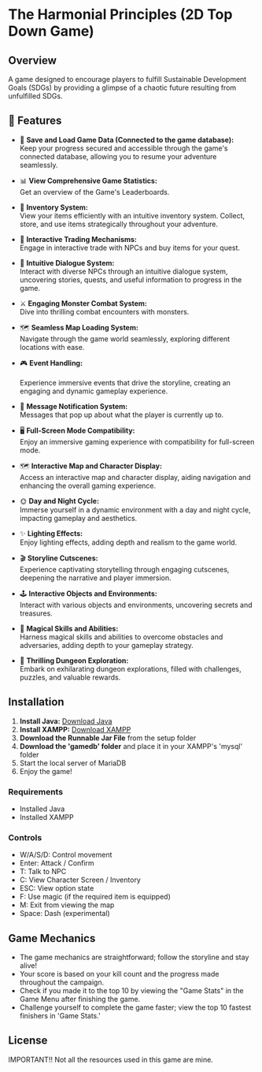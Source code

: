 # The Harmonial Principles (2D Top Down Game)

## Overview
A game designed to encourage players to fulfill Sustainable Development Goals (SDGs) by providing a glimpse of a chaotic future resulting from unfulfilled SDGs.

## 🎯 Features

- 📁 **Save and Load Game Data (Connected to the game database):** <br>
Keep your progress secured and accessible through the game's connected database, allowing you to resume your adventure seamlessly.

- 📊 **View Comprehensive Game Statistics:** <br>
Get an overview of the Game's Leaderboards.

- 🎒 **Inventory System:** <br> 
View your items efficiently with an intuitive inventory system. Collect, store, and use items strategically throughout your adventure.

- 💱 **Interactive Trading Mechanisms:** <br> 
Engage in interactive trade with NPCs and buy items for your quest.

- 💬 **Intuitive Dialogue System:** <br> 
Interact with diverse NPCs through an intuitive dialogue system, uncovering stories, quests, and useful information to progress in the game.

- ⚔️ **Engaging Monster Combat System:** <br> Dive into thrilling combat encounters with monsters.

- 🗺️ **Seamless Map Loading System:** <br>  Navigate through the game world seamlessly, exploring different locations with ease.

- 🎮 **Event Handling:** <br> <br> Experience immersive events that drive the storyline, creating an engaging and dynamic gameplay experience.

- 🔔 **Message Notification System:** <br>  Messages that pop up about what the player is currently up to.

- 🖥️ **Full-Screen Mode Compatibility:** <br>  Enjoy an immersive gaming experience with compatibility for full-screen mode.

- 🗺️ **Interactive Map and Character Display:** <br> Access an interactive map and character display, aiding navigation and enhancing the overall gaming experience.

- 🌞 **Day and Night Cycle:** <br> Immerse yourself in a dynamic environment with a day and night cycle, impacting gameplay and aesthetics.

- ✨ **Lighting Effects:** <br> Enjoy lighting effects, adding depth and realism to the game world.

- 🎬 **Storyline Cutscenes:** <br> Experience captivating storytelling through engaging cutscenes, deepening the narrative and player immersion.

- 🕹️ **Interactive Objects and Environments:** <br> Interact with various objects and environments, uncovering secrets and treasures.

- 🧙 **Magical Skills and Abilities:** <br> Harness magical skills and abilities to overcome obstacles and adversaries, adding depth to your gameplay strategy.

- 🏰 **Thrilling Dungeon Exploration:** <br> Embark on exhilarating dungeon explorations, filled with challenges, puzzles, and valuable rewards.



## Installation
1. **Install Java:** [Download Java](https://www.jetbrains.com/webstorm/download/)
2. **Install XAMPP:** [Download XAMPP](https://www.apachefriends.org/download.html)
3. **Download the Runnable Jar File** from the setup folder
4. **Download the 'gamedb' folder** and place it in your XAMPP's 'mysql' folder
5. Start the local server of MariaDB
6. Enjoy the game!

### Requirements
- Installed Java
- Installed XAMPP

### Controls
- W/A/S/D: Control movement
- Enter: Attack / Confirm
- T: Talk to NPC
- C: View Character Screen / Inventory
- ESC: View option state
- F: Use magic (if the required item is equipped)
- M: Exit from viewing the map
- Space: Dash (experimental)

## Game Mechanics
- The game mechanics are straightforward; follow the storyline and stay alive!
- Your score is based on your kill count and the progress made throughout the campaign.
- Check if you made it to the top 10 by viewing the "Game Stats" in the Game Menu after finishing the game.
- Challenge yourself to complete the game faster; view the top 10 fastest finishers in 'Game Stats.'

## License
IMPORTANT!! Not all the resources used in this game are mine.

